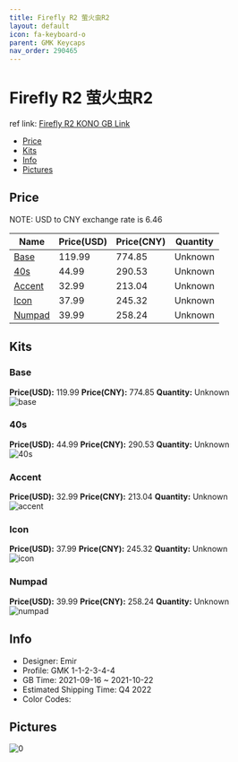 ```yaml
---
title: Firefly R2 萤火虫R2
layout: default
icon: fa-keyboard-o
parent: GMK Keycaps
nav_order: 290465
---
```


# Firefly R2 萤火虫R2

ref link: [Firefly R2 KONO GB Link](https://kono.store/products/gmk-firefly)

* [Price](#price)
* [Kits](#kits)
* [Info](#info)
* [Pictures](#pictures)

## Price

NOTE: USD to CNY exchange rate is 6.46

| Name          | Price(USD)   |  Price(CNY) | Quantity |
| ------------- | ------------ |  ---------- | -------- |
|[Base](#base)|119.99|774.85|Unknown|
|[40s](#40s)|44.99|290.53|Unknown|
|[Accent](#accent)|32.99|213.04|Unknown|
|[Icon](#icon)|37.99|245.32|Unknown|
|[Numpad](#numpad)|39.99|258.24|Unknown|


## Kits
### Base  
**Price(USD):** 119.99	**Price(CNY):** 774.85	**Quantity:** Unknown  
<img src="{{ 'assets/images/gmk-keycaps/Firefly-R2/kits_pics/base.png' | relative_url }}" alt="base" class="image featured">

### 40s  
**Price(USD):** 44.99	**Price(CNY):** 290.53	**Quantity:** Unknown  
<img src="{{ 'assets/images/gmk-keycaps/Firefly-R2/kits_pics/40s.png' | relative_url }}" alt="40s" class="image featured">

### Accent  
**Price(USD):** 32.99	**Price(CNY):** 213.04	**Quantity:** Unknown  
<img src="{{ 'assets/images/gmk-keycaps/Firefly-R2/kits_pics/accent.png' | relative_url }}" alt="accent" class="image featured">

### Icon  
**Price(USD):** 37.99	**Price(CNY):** 245.32	**Quantity:** Unknown  
<img src="{{ 'assets/images/gmk-keycaps/Firefly-R2/kits_pics/icon.png' | relative_url }}" alt="icon" class="image featured">

### Numpad  
**Price(USD):** 39.99	**Price(CNY):** 258.24	**Quantity:** Unknown  
<img src="{{ 'assets/images/gmk-keycaps/Firefly-R2/kits_pics/numpad.png' | relative_url }}" alt="numpad" class="image featured">

## Info
* Designer: Emir  
* Profile: GMK 1-1-2-3-4-4  
* GB Time: 2021-09-16 ~ 2021-10-22  
* Estimated Shipping Time: Q4 2022  
* Color Codes:  


## Pictures  
<img src="{{ 'assets/images/gmk-keycaps/Firefly-R2/rendering_pics/0.jpg' | relative_url }}" alt="0" class="image featured">
